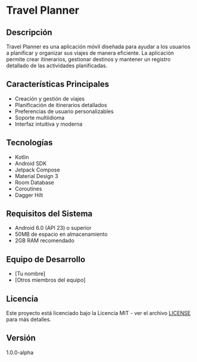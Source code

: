 # Travel Planner

## Descripción
Travel Planner es una aplicación móvil diseñada para ayudar a los usuarios a planificar y organizar sus viajes de manera eficiente. La aplicación permite crear itinerarios, gestionar destinos y mantener un registro detallado de las actividades planificadas.

## Características Principales
- Creación y gestión de viajes
- Planificación de itinerarios detallados
- Preferencias de usuario personalizables
- Soporte multiidioma
- Interfaz intuitiva y moderna

## Tecnologías
- Kotlin
- Android SDK
- Jetpack Compose
- Material Design 3
- Room Database
- Coroutines
- Dagger Hilt

## Requisitos del Sistema
- Android 6.0 (API 23) o superior
- 50MB de espacio en almacenamiento
- 2GB RAM recomendado

## Equipo de Desarrollo
- [Tu nombre]
- [Otros miembros del equipo]

## Licencia
Este proyecto está licenciado bajo la Licencia MIT - ver el archivo [LICENSE](LICENSE) para más detalles.

## Versión
1.0.0-alpha 